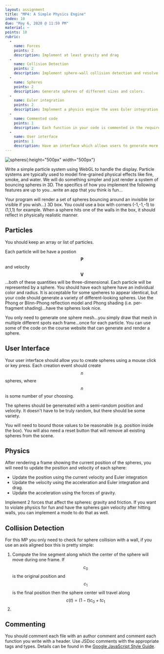 ```yaml
---
layout: assignment
title: "MP4: A Simple Physics Engine"
index: 10
due: "May 6, 2020 @ 11:59 PM"
material: ~
points: 10
rubric:
  -
    name: Forces
    points: 2
    description: Implement at least gravity and drag
  - 
    name: Collision Detection
    points: 2
    description: Implement sphere-wall collision detection and resolve the collison in a physical realistic manner.
  -
    name: Spheres
    points: 2
    description: Generate spheres of different sizes and colors.
  - 
    name: Euler integration
    points: 2
    description: Implement a physics engine the uses Euler integration to update velocity and position.
  - 
    name: Commented code 
    points: 1
    description: Each function in your code is commented in the required style.
  - 
    name: User interface
    points: 1
    description: Have an interface which allows users to generate more spheres, maybe with a button press. Also allow users to remove all the spheres with a button press.
---
```


![spheres](/img/mp4.png){:height="500px" width="500px"}   

Write a simple particle system using WebGL to handle the display. 
Particle systems are typically used to model fine-grained physical effects like fire, smoke, and water.
We will do something simpler and just render a system of bouncing spheres in 3D.
The specifics of how you implement the following features are up to you...write an app that you think is fun...

Your program will render a set of spheres bouncing around an invisible (or visible if you wish...) 3D box.
You could use a box with corners (-1,-1,-1) to (1,1,1) for example.
When a sphere hits one of the walls in the box, it should reflect in physically realistic manner.  

## Particles ##
You should keep an array or list of particles.

Each particle will be have a postion $$\mathbf{P}$$ and velocity $$\mathbf{V}$$...both of these quantities will be three-dimensional. Each particle will be represented by a sphere. You should have each sphere have an individual color and radius. It is acceptable for some speheres to appear identical, but your code should generate a variety of different-looking spheres. Use the Phong or Blinn-Phong reflection model and Phong shading (i.e. per-fragment shading)...have the spheres look nice.
 
You only need to generate one sphere mesh...you simply draw that mesh in multiple different spots each frame...once for each particle.
You can use some of the code on the course website that can generate and render a sphere.

## User Interface ##

Your user interface should allow you to create spheres using a mouse click or key press. Each creation event should create $$n$$ spheres, where $$n$$ is some number of your choosing.

The spheres should be genereated with a semi-random position and velocity. It doesn't have to be truly random, but there should be some variety.

You will need to bound those values to be reasonable (e.g. position inside the box).
You will also need a reset button that will remove all existing spheres from the scene.
 
## Physics ###

After rendering a frame showing the current position of the spheres, you will need to update the position and velocity of each sphere:

+ Update the position using the current velocity and Euler integration
+ Update the velocity using the acceleration and Euler integration and drag.
+ Update the acceleration using the forces of gravity.

Implement 2 forces that affect the spheres: gravity and friction. If you want to violate physics for fun and have the spheres gain velocity after hitting walls, you can implement a mode to do that as well.

## Collision Detection ##

For this MP you only need to check for sphere collision with a wall, if you use an axis aligned box this is pretty simple:
1. Compute the line segment along which the center of the sphere will move during one frame. If $$c_0$$ is the original position and $$c_1$$ is the final position then the sphere center will travel along $$c(t) = (1-t)c_0 + tc_1$$
2. 

## Commenting ##

You should comment each file with an author comment and comment each function you write with a header. Use JSDoc comments with the appropriate tags and types. Details can be found in the [Google JavaScript Style Guide](https://google.github.io/styleguide/jsguide.html).



